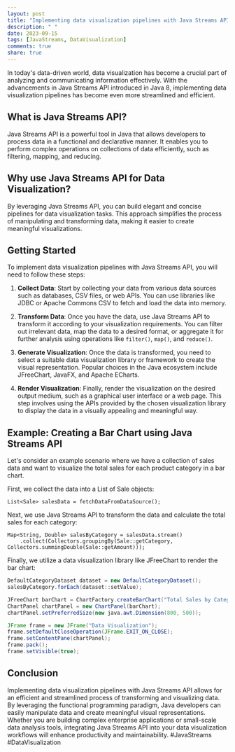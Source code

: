 ```yaml
---
layout: post
title: "Implementing data visualization pipelines with Java Streams API"
description: " "
date: 2023-09-15
tags: [JavaStreams, DataVisualization]
comments: true
share: true
---
```


In today's data-driven world, data visualization has become a crucial part of analyzing and communicating information effectively. With the advancements in Java Streams API introduced in Java 8, implementing data visualization pipelines has become even more streamlined and efficient.

## What is Java Streams API?

Java Streams API is a powerful tool in Java that allows developers to process data in a functional and declarative manner. It enables you to perform complex operations on collections of data efficiently, such as filtering, mapping, and reducing.

## Why use Java Streams API for Data Visualization?

By leveraging Java Streams API, you can build elegant and concise pipelines for data visualization tasks. This approach simplifies the process of manipulating and transforming data, making it easier to create meaningful visualizations.

## Getting Started

To implement data visualization pipelines with Java Streams API, you will need to follow these steps:

1. **Collect Data**: Start by collecting your data from various data sources such as databases, CSV files, or web APIs. You can use libraries like JDBC or Apache Commons CSV to fetch and load the data into memory.

2. **Transform Data**: Once you have the data, use Java Streams API to transform it according to your visualization requirements. You can filter out irrelevant data, map the data to a desired format, or aggregate it for further analysis using operations like `filter()`, `map()`, and `reduce()`.

3. **Generate Visualization**: Once the data is transformed, you need to select a suitable data visualization library or framework to create the visual representation. Popular choices in the Java ecosystem include JFreeChart, JavaFX, and Apache ECharts.

4. **Render Visualization**: Finally, render the visualization on the desired output medium, such as a graphical user interface or a web page. This step involves using the APIs provided by the chosen visualization library to display the data in a visually appealing and meaningful way.

## Example: Creating a Bar Chart using Java Streams API

Let's consider an example scenario where we have a collection of sales data and want to visualize the total sales for each product category in a bar chart.

First, we collect the data into a List of Sale objects:

```
List<Sale> salesData = fetchDataFromDataSource();
```

Next, we use Java Streams API to transform the data and calculate the total sales for each category:

```
Map<String, Double> salesByCategory = salesData.stream()
    .collect(Collectors.groupingBy(Sale::getCategory, Collectors.summingDouble(Sale::getAmount)));
```

Finally, we utilize a data visualization library like JFreeChart to render the bar chart:

```java
DefaultCategoryDataset dataset = new DefaultCategoryDataset();
salesByCategory.forEach(dataset::setValue);

JFreeChart barChart = ChartFactory.createBarChart("Total Sales by Category", "Category", "Sales Amount", dataset, PlotOrientation.VERTICAL, false, true, false);
ChartPanel chartPanel = new ChartPanel(barChart);
chartPanel.setPreferredSize(new java.awt.Dimension(800, 500));

JFrame frame = new JFrame("Data Visualization");
frame.setDefaultCloseOperation(JFrame.EXIT_ON_CLOSE);
frame.setContentPane(chartPanel);
frame.pack();
frame.setVisible(true);
```

## Conclusion

Implementing data visualization pipelines with Java Streams API allows for an efficient and streamlined process of transforming and visualizing data. By leveraging the functional programming paradigm, Java developers can easily manipulate data and create meaningful visual representations. Whether you are building complex enterprise applications or small-scale data analysis tools, integrating Java Streams API into your data visualization workflows will enhance productivity and maintainability. #JavaStreams #DataVisualization